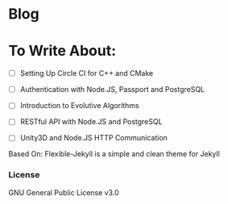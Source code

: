 # Blog

# To Write About:
- [ ] Setting Up Circle CI for C++ and CMake
- [ ] Authentication with Node.JS, Passport and PostgreSQL
- [ ] Introduction to Evolutive Algorithms
- [ ] RESTful API with Node.JS and PostgreSQL
- [ ] Unity3D and Node.JS HTTP Communication


Based On: Flexible-Jekyll is a simple and clean theme for Jekyll

### License

GNU General Public License v3.0
